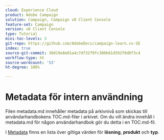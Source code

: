 ```yaml
---
cloud: Experience Cloud
product: Adobe Campaign
solution: Campaign, Campaign v8 Client Console
feature-set: Campaign
version: v8 Client Console
type: Tutorial
mini-toc-levels: 3
git-repo: https://github.com/AdobeDocs/campaign-learn.sv-SE
index: true
source-git-commit: 30d19e8e01a4c7df32f9fc300b81d592f0d0f3c4
workflow-type: ht
source-wordcount: '53'
ht-degree: 100%

---
```



# Metadata för intern användning

Filen metadata.md innehåller metadata på arkivnivå som skickas till användarhandbokens TOC.md-filer i arkivet. Om du vill ändra innehåll i metadata.md för någon användarhandbok gör du detta i en TOC.md-fil.

I [Metadata](https://experienceleague.adobe.com/docs/authoring-guide-exl/using/editing/user-guide-setup/metadata.html?lang=sv) finns en lista över giltiga värden för **lösning**, **produkt** och **typ**.

